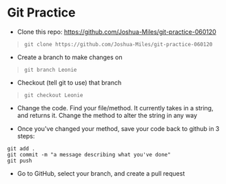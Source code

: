 # Git Practice

* Clone this repo: https://github.com/Joshua-Miles/git-practice-060120
> `git clone https://github.com/Joshua-Miles/git-practice-060120`

* Create a branch to make changes on
> `git branch Leonie`

* Checkout (tell git to use) that branch
> `git checkout Leonie`

* Change the code. Find your file/method. It currently takes in a string, and returns it. Change the method to alter the string in any way

* Once you've changed your method, save your code back to github in 3 steps:
```
git add .
git commit -m "a message describing what you've done"
git push
```

* Go to GitHub, select your branch, and create a pull request